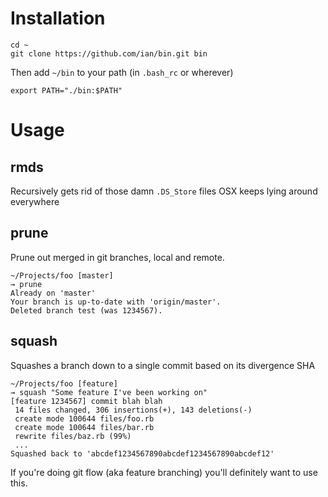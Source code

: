 
# Installation

```
cd ~
git clone https://github.com/ian/bin.git bin
```

Then add `~/bin` to your path (in `.bash_rc` or wherever)

```
export PATH="./bin:$PATH"
```

# Usage

## rmds

Recursively gets rid of those damn `.DS_Store` files OSX keeps lying around everywhere

## prune

Prune out merged in git branches, local and remote.

```
~/Projects/foo [master]
→ prune
Already on 'master'
Your branch is up-to-date with 'origin/master'.
Deleted branch test (was 1234567).
```

## squash

Squashes a branch down to a single commit based on its divergence SHA

```
~/Projects/foo [feature]
→ squash "Some feature I've been working on"
[feature 1234567] commit blah blah
 14 files changed, 306 insertions(+), 143 deletions(-)
 create mode 100644 files/foo.rb
 create mode 100644 files/bar.rb
 rewrite files/baz.rb (99%)
 ...
Squashed back to 'abcdef1234567890abcdef1234567890abcdef12'
```

If you're doing git flow (aka feature branching) you'll definitely want to use this.
